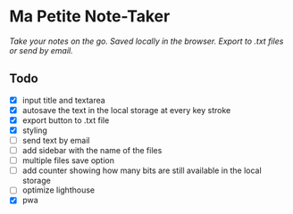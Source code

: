 # Ma Petite Note-Taker

_Take your notes on the go. Saved locally in the browser. Export to .txt files or send by email._

## Todo

- [x] input title and textarea
- [x] autosave the text in the local storage at every key stroke
- [x] export button to .txt file
- [x] styling
- [ ] send text by email
- [ ] add sidebar with the name of the files
- [ ] multiple files save option
- [ ] add counter showing how many bits are still available in the local storage
- [ ] optimize lighthouse
- [x] pwa